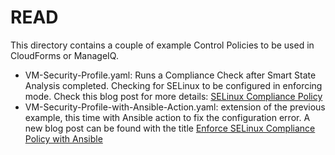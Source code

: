 # READ

This directory contains a couple of example Control Policies to be used in CloudForms or ManageIQ.

* VM-Security-Profile.yaml: Runs a Compliance Check after Smart State Analysis completed. Checking for SELinux to be configured in enforcing mode. Check this blog post for more details: [SELinux Compliance Policy](http://www.jung-christian.de/post/2017/10/control-policy-selinux/)
* VM-Security-Profile-with-Ansible-Action.yaml: extension of the previous example, this time with Ansible action to fix the configuration error. A new blog post can be found with the title [Enforce SELinux Compliance Policy with Ansible](http://www.jung-christian.de/post/2017/12/enforce-selinux-with-ansible/)
